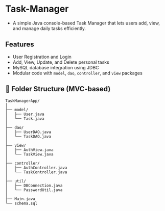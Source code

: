 # Task-Manager

- A simple Java console-based Task Manager that lets users add, view, and manage daily tasks efficiently.

## Features

- User Registration and Login
- Add, View, Update, and Delete personal tasks
- MySQL database integration using JDBC
- Modular code with `model`, `dao`, `controller`, and `view` packages

## 📁 Folder Structure (MVC-based)

```
TaskManagerApp/
│
├── model/
│   ├── User.java
│   └── Task.java
│
├── dao/
│   ├── UserDAO.java
│   └── TaskDAO.java
│
├── view/
│   ├── AuthView.java
│   └── TaskView.java
│
├── controller/
│   ├── AuthController.java
│   └── TaskController.java
│
├── util/
│   ├── DBConnection.java
│   └── PasswordUtil.java
│
├── Main.java
└── schema.sql
```
